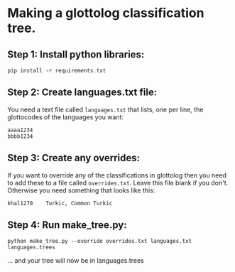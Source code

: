 # Making a glottolog classification tree.


## Step 1: Install python libraries:

```shell
pip install -r requirements.txt
```

## Step 2: Create languages.txt file:

You need a text file called `languages.txt` that lists, one per line, the glottocodes of the languages you want:

```
aaaa1234
bbbb1234
```

## Step 3:  Create any overrides:

If you want to override any of the classifications in glottolog then you need to add these
to a file called `overrides.txt`. Leave this file blank if you don't. Otherwise you need
something that looks like this:

```
khal1270	Turkic, Common Turkic
```

## Step 4: Run make_tree.py:

```shell
python make_tree.py --override overrides.txt languages.txt languages.trees
````

... and your tree will now be in languages.trees